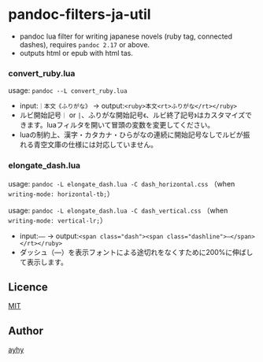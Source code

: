 pandoc-filters-ja-util
====

* pandoc lua filter for writing japanese novels (ruby tag, connected dashes), requires `pandoc 2.17` or above.
* outputs html or epub with html tas.

### convert_ruby.lua
usage: `pandoc --L convert_ruby.lua`
* input:`｜本文《ふりがな》` -> output:`<ruby>本文<rt>ふりがな</rt></ruby>`
* ルビ開始記号`｜` or `|`、ふりがな開始記号`《`、ルビ終了記号`》`はカスタマイズできます。luaフィルタを開いて冒頭の変数を変更してください。
* luaの制約上、漢字・カタカナ・ひらがなの連続に開始記号なしでルビが振れる青空文庫の仕様には対応していません。

### elongate_dash.lua

usage: `pandoc -L elongate_dash.lua -C dash_horizontal.css` （when `writing-mode: horizontal-tb;`）

usage: `pandoc -L elongate_dash.lua -C dash_vertical.css` （when `writing-mode: vertical-lr;`）

* input:`――` -> output:`<span class="dash"><span class="dashline">―</span>　</rt></ruby>`
* ダッシュ（―）を表示フォントによる途切れをなくすために200%に伸ばして表示します。

## Licence
[MIT](https://github.com/tcnksm/tool/blob/master/LICENCE)

## Author
[ayhy](https://github.com/ayhy)